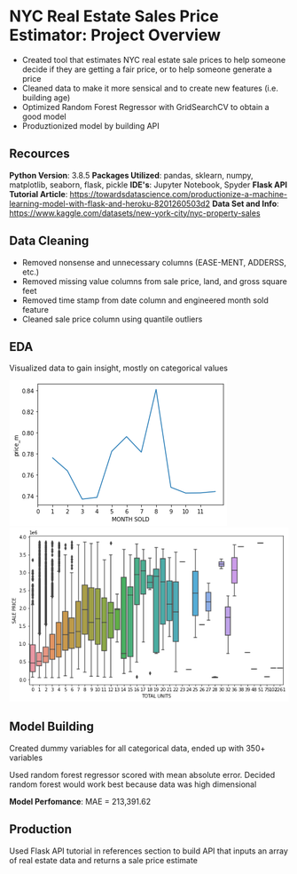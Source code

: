 # NYC Real Estate Sales Price Estimator: Project Overview
* Created tool that estimates NYC real estate sale prices to help someone decide if they are getting a fair price, or to help someone generate a price
* Cleaned data to make it more sensical and to create new features (i.e. building age)
* Optimized Random Forest Regressor with GridSearchCV to obtain a good model 
* Produztionized model by building API

## Recources 
**Python Version**: 3.8.5
**Packages Utilized**: pandas, sklearn, numpy, matplotlib, seaborn, flask, pickle
**IDE's**: Jupyter Notebook, Spyder
**Flask API Tutorial Article**: https://towardsdatascience.com/productionize-a-machine-learning-model-with-flask-and-heroku-8201260503d2
**Data Set and Info**: https://www.kaggle.com/datasets/new-york-city/nyc-property-sales

## Data Cleaning
* Removed nonsense and unnecessary columns (EASE-MENT, ADDERSS, etc.)
* Removed missing value columns from sale price, land, and gross square feet
* Removed time stamp from date column and engineered month sold feature
* Cleaned sale price column using quantile outliers

## EDA
Visualized data to gain insight, mostly on categorical values

![alt text](https://github.com/robbyhooker/ds_nyc_apartments/raw/master/month_vs_price.png)
![alt text](https://github.com/robbyhooker/ds_nyc_apartments/raw/master/unit_vs_price.png)

## Model Building
Created dummy variables for all categorical data, ended up with 350+ variables

Used random forest regressor scored with mean absolute error. Decided random forest would work best because data was high dimensional

**Model Perfomance**: MAE = 213,391.62

## Production
Used Flask API tutorial in references section to build API that inputs an array of real estate data and returns a sale price estimate
